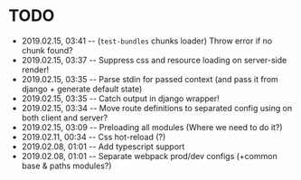 # TODO

- 2019.02.15, 03:41 -- (`test-bundles` chunks loader) Throw error if no chunk found?
- 2019.02.15, 03:37 -- Suppress css and resource loading on server-side render!
- 2019.02.15, 03:35 -- Parse stdin for passed context (and pass it from django + generate default state)
- 2019.02.15, 03:35 -- Catch output in django wrapper!
- 2019.02.15, 03:34 -- Move route definitions to separated config using on both client and server?
- 2019.02.15, 03:09 -- Preloading all modules (Where we need to do it?)
- 2019.02.11, 00:34 -- Css hot-reload (?)
- 2019.02.08, 01:01 -- Add typescript support
- 2019.02.08, 01:01 -- Separate webpack prod/dev configs (+common base & paths modules?)

